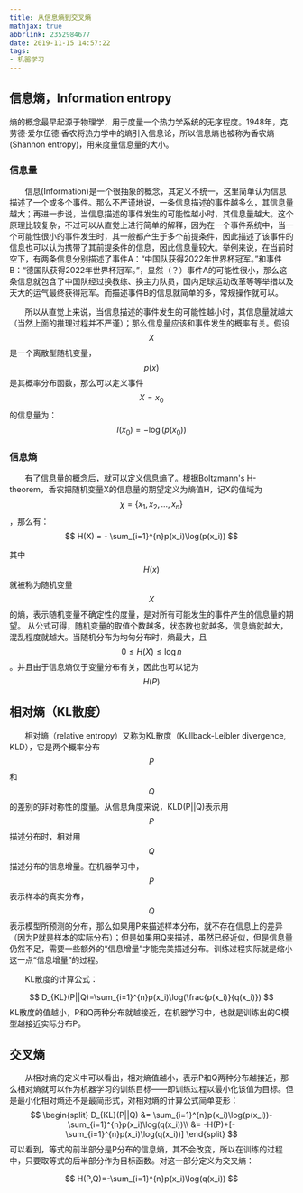 ```yaml
---
title: 从信息熵到交叉熵
mathjax: true
abbrlink: 2352984677
date: 2019-11-15 14:57:22
tags:
- 机器学习
---
```


## 信息熵，Information entropy

熵的概念最早起源于物理学，用于度量一个热力学系统的无序程度。1948年，克劳德·爱尔伍德·香农将热力学中的熵引入信息论，所以信息熵也被称为香农熵 (Shannon entropy)，用来度量信息量的大小。

### 信息量

&#160; &#160; &#160; &#160;信息(Information)是一个很抽象的概念，其定义不统一，这里简单认为信息描述了一个或多个事件。那么不严谨地说，一条信息描述的事件越多么，其信息量越大；再进一步说，当信息描述的事件发生的可能性越小时，其信息量越大。这个原理比较复杂，不过可以从直觉上进行简单的解释，因为在一个事件系统中，当一个可能性很小的事件发生时，其一般都产生于多个前提条件，因此描述了该事件的信息也可以认为携带了其前提条件的信息，因此信息量较大。举例来说，在当前时空下，有两条信息分别描述了事件A：“中国队获得2022年世界杯冠军。”和事件B：“德国队获得2022年世界杯冠军。”，显然（？）事件A的可能性很小，那么这条信息就包含了中国队经过换教练、换主力队员，国内足球运动改革等等举措以及天大的运气最终获得冠军。而描述事件B的信息就简单的多，常规操作就可以。



<!--more-->

&#160; &#160; &#160; &#160;所以从直觉上来说，当信息描述的事件发生的可能性越小时，其信息量就越大（当然上面的推理过程并不严谨）；那么信息量应该和事件发生的概率有关。假设$$X$$是一个离散型随机变量，$$p(x)$$是其概率分布函数，那么可以定义事件$$X = x_0$$的信息量为：
$$
I(x_0) = -\log(p(x_0))
$$

### 信息熵

&#160; &#160; &#160; &#160;有了信息量的概念后，就可以定义信息熵了。根据Boltzmann's H-theorem，香农把随机变量X的信息量的期望定义为熵值H，记X的值域为 $$\chi=\{x_1, x_2, ..., x_n\}$$ ，那么有：
$$
H(X) = - \sum_{i=1}^{n}p(x_i)\log(p(x_i))
$$

其中$$H(x)$$就被称为随机变量$$X$$的熵，表示随机变量不确定性的度量，是对所有可能发生的事件产生的信息量的期望。
从公式可得，随机变量的取值个数越多，状态数也就越多，信息熵就越大，混乱程度就越大。当随机分布为均匀分布时，熵最大，且$$0 \le H(X) \le \log n$$。并且由于信息熵仅于变量分布有关，因此也可以记为$$H(P)$$

## 相对熵（KL散度）

&#160; &#160; &#160; &#160;相对熵（relative entropy）又称为KL散度（Kullback-Leibler divergence, KLD），它是两个概率分布$$P$$和$$Q$$的差别的非对称性的度量。从信息角度来说，KLD(P||Q)表示用$$P$$描述分布时，相对用$$Q$$描述分布的信息增量。在机器学习中，$$P$$表示样本的真实分布，$$Q$$表示模型所预测的分布，那么如果用P来描述样本分布，就不存在信息上的差异（因为P就是样本的实际分布）；但是如果用Q来描述，虽然已经近似，但是信息量仍然不足，需要一些额外的“信息增量”才能完美描述分布。训练过程实际就是缩小这一点“信息增量”的过程。

&#160; &#160; &#160; &#160;KL散度的计算公式：

$$
D_{KL}(P||Q)=\sum_{i=1}^{n}p(x_i)\log(\frac{p(x_i)}{q(x_i)})
$$
KL散度的值越小，P和Q两种分布就越接近，在机器学习中，也就是训练出的Q模型越接近实际分布P。

## 交叉熵

&#160; &#160; &#160; &#160;从相对熵的定义中可以看出，相对熵值越小，表示P和Q两种分布越接近，那么相对熵就可以作为机器学习的训练目标——即训练过程以最小化该值为目标。但是最小化相对熵还不是最简形式，对相对熵的计算公式简单变形：
$$
\begin{split}
D_{KL}(P||Q) &= \sum_{i=1}^{n}p(x_i)\log(p(x_i))-\sum_{i=1}^{n}p(x_i)\log(q(x_i))\\
 &= -H(P)+[-\sum_{i=1}^{n}p(x_i)\log(q(x_i))]
\end{split}
$$
可以看到，等式的前半部分是P分布的信息熵，其不会改变，所以在训练的过程中，只要取等式的后半部分作为目标函数。对这一部分定义为交叉熵：

$$
H(P,Q)=-\sum_{i=1}^{n}p(x_i)\log(q(x_i))
$$
